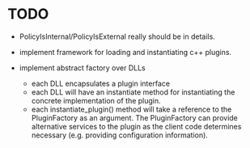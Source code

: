 # TODO

- PolicyIsInternal/PolicyIsExternal really should be in details. 

- implement framework for loading and instantiating c++ plugins. 
- implement abstract factory over DLLs
	- each DLL encapsulates a plugin interface
	- each DLL will have an instantiate method for instantiating the 
 		concrete implementation of the plugin. 
	- each instantiate_plugin() method will take a reference to the PluginFactory as an argument. The PluginFactory can provide alternative services to the plugin as the client code determines necessary (e.g. providing configuration information).  

